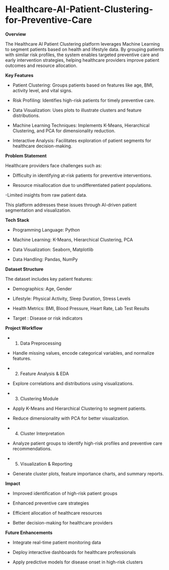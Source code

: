 # Healthcare-AI-Patient-Clustering-for-Preventive-Care

**Overview**

The Healthcare AI Patient Clustering platform leverages Machine Learning to segment patients based on health and lifestyle data. By grouping patients with similar risk profiles, the system enables targeted preventive care and early intervention strategies, helping healthcare providers improve patient outcomes and resource allocation.

**Key Features**

- Patient Clustering: Groups patients based on features like age, BMI, activity level, and vital signs.

- Risk Profiling: Identifies high-risk patients for timely preventive care.

- Data Visualization: Uses plots to illustrate clusters and feature distributions.

- Machine Learning Techniques: Implements K-Means, Hierarchical Clustering, and PCA for dimensionality reduction.

- Interactive Analysis: Facilitates exploration of patient segments for healthcare decision-making.

**Problem Statement**

Healthcare providers face challenges such as:

- Difficulty in identifying at-risk patients for preventive interventions.
  
- Resource misallocation due to undifferentiated patient populations.

-Limited insights from raw patient data.

This platform addresses these issues through AI-driven patient segmentation and visualization.

**Tech Stack**

- Programming Language: Python

- Machine Learning: K-Means, Hierarchical Clustering, PCA

- Data Visualization: Seaborn, Matplotlib

- Data Handling: Pandas, NumPy

**Dataset Structure**

The dataset includes key patient features:

- Demographics: Age, Gender

- Lifestyle: Physical Activity, Sleep Duration, Stress Levels

- Health Metrics: BMI, Blood Pressure, Heart Rate, Lab Test Results

- Target : Disease or risk indicators

**Project Workflow**

- 1. Data Preprocessing

- Handle missing values, encode categorical variables, and normalize features.

- 2. Feature Analysis & EDA

- Explore correlations and distributions using visualizations.

- 3. Clustering Module

- Apply K-Means and Hierarchical Clustering to segment patients.

- Reduce dimensionality with PCA for better visualization.

- 4. Cluster Interpretation

- Analyze patient groups to identify high-risk profiles and preventive care recommendations.

- 5. Visualization & Reporting

- Generate cluster plots, feature importance charts, and summary reports.

**Impact**

- Improved identification of high-risk patient groups

- Enhanced preventive care strategies

- Efficient allocation of healthcare resources

- Better decision-making for healthcare providers

**Future Enhancements**

- Integrate real-time patient monitoring data

- Deploy interactive dashboards for healthcare professionals

- Apply predictive models for disease onset in high-risk clusters
